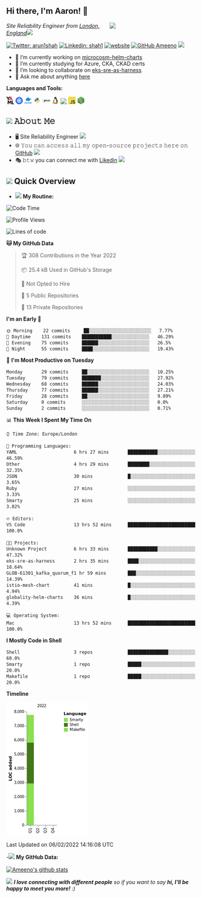 <h2> Hi there, I'm Aaron!  👋 </h2>
<img align='right' src="https://media.giphy.com/media/M9gbBd9nbDrOTu1Mqx/giphy.gif" width="230">

<p><em>Site Reliability Engineer from <a href="http://london.gov.uk">London, England</a><img src="https://media.giphy.com/media/fYSnHlufseco8Fh93Z/giphy.gif" width="30"></br>
</em></p>


[![Twitter: arun1shah](https://img.shields.io/twitter/follow/Arun1Shah?style=social)](https://twitter.com/arun1shah)
[![Linkedin: shah1](https://img.shields.io/badge/-shah1-blue?style=flat-square&logo=Linkedin&logoColor=white&link=https://www.linkedin.com/in/shah1/)](https://www.linkedin.com/in/shah1/)
[![website](https://img.shields.io/badge/Website-46a2f1.svg?&style=flat-square&logo=Google-Chrome&logoColor=white&link=https://www.ashah.uk/)](https://www.ashah.uk/)
[![GitHub Ameeno](https://img.shields.io/github/followers/ameeno?label=follow&style=social)](https://github.com/ameeno)
![](https://visitor-badge.glitch.me/badge?page_id=ameeno.ameeno)


- 🔭 I’m currently working on [microcosm-helm-charts](https://github.com/ameeno-globality/helm-charts)
- 🌱 I’m currently studying for Azure, CKA, CKAD certs
- 👯 I’m looking to collaborate on [eks-sre-as-harness](https://github.com/ameeno-globality/eks-sre-as-harness)
- 💬 Ask me about anything [here](https://github.com/ameeno-globality/ameeno-globality/issues)

**Languages and Tools:**  

<code><img height="20" src="https://raw.githubusercontent.com/github/explore/80688e429a7d4ef2fca1e82350fe8e3517d3494d/topics/yaml/yaml.png"></code>
<code><img height="20" src="https://raw.githubusercontent.com/github/explore/80688e429a7d4ef2fca1e82350fe8e3517d3494d/topics/kubernetes/kubernetes.png"></code>
<code><img height="20" src="https://raw.githubusercontent.com/github/explore/5c058a388828bb5fde0bcafd4bc867b5bb3f26f3/topics/docker/docker.png"></code>
<code><img height="20" src="https://raw.githubusercontent.com/github/explore/80688e429a7d4ef2fca1e82350fe8e3517d3494d/topics/python/python.png"></code>
<code><img height="20" src="https://raw.githubusercontent.com/github/explore/80688e429a7d4ef2fca1e82350fe8e3517d3494d/topics/bash/bash.png"></code>
<code><img height="20" src="https://raw.githubusercontent.com/github/explore/80688e429a7d4ef2fca1e82350fe8e3517d3494d/topics/linux/linux.png"></code>
<code><img height="20" src="https://raw.githubusercontent.com/github/explore/80688e429a7d4ef2fca1e82350fe8e3517d3494d/topics/helm/helm.png"></code>
<code><img height="20" src="https://raw.githubusercontent.com/github/explore/80688e429a7d4ef2fca1e82350fe8e3517d3494d/topics/javascript/javascript.png"></code>
<code><img height="20" src="https://raw.githubusercontent.com/github/explore/80688e429a7d4ef2fca1e82350fe8e3517d3494d/topics/nodejs/nodejs.png"></code>  


## <img src="https://media.giphy.com/media/VgCDAzcKvsR6OM0uWg/giphy.gif" width="50"> 𝙰𝚋𝚘𝚞𝚝 𝙼𝚎
- 🖥 Site Reliability Engineer <img src="https://media.giphy.com/media/WUlplcMpOCEmTGBtBW/giphy.gif" width="30">
- 🌐 𝚈𝚘𝚞 𝚌𝚊𝚗 𝚊𝚌𝚌𝚎𝚜𝚜 𝚊𝚕𝚕 𝚖𝚢 𝚘𝚙𝚎𝚗-𝚜𝚘𝚞𝚛𝚌𝚎 𝚙𝚛𝚘𝚓𝚎𝚌𝚝𝚜 𝚑𝚎𝚛𝚎 𝚘𝚗 [GitHub](https://github.com/Ameeno) <img src="https://media.giphy.com/media/Y01wot3Bt9Bpdz8xvs/giphy.gif" width="30">
- 🎭 𝚋𝚝𝚠 you can connect me with [Likedin](https://www.linkedin.com/in/shah1/) <img src="https://media.giphy.com/media/HQTYdpx1yhxWpugAi2/giphy.gif" width="30">



## <img src="https://media.giphy.com/media/LPfvhoIwJj0u239wI9/giphy.gif" width="50"> Quick Overview


- <img src="https://media.giphy.com/media/gCWkRsa39liKgD0GLW/giphy.gif" width="50"> **My Routine:** 


<!--START_SECTION:waka-->
![Code Time](http://img.shields.io/badge/Code%20Time-650%20hrs%2058%20mins-blue)

![Profile Views](http://img.shields.io/badge/Profile%20Views-0-blue)

![Lines of code](https://img.shields.io/badge/From%20Hello%20World%20I%27ve%20Written-8%20Thousand%20lines%20of%20code-blue)

**🐱 My GitHub Data** 

> 🏆 308 Contributions in the Year 2022
 > 
> 📦 25.4 kB Used in GitHub's Storage 
 > 
> 🚫 Not Opted to Hire
 > 
> 📜 5 Public Repositories 
 > 
> 🔑 13 Private Repositories  
 > 
**I'm an Early 🐤** 

```text
🌞 Morning    22 commits     ██░░░░░░░░░░░░░░░░░░░░░░░   7.77% 
🌆 Daytime    131 commits    ███████████░░░░░░░░░░░░░░   46.29% 
🌃 Evening    75 commits     ██████░░░░░░░░░░░░░░░░░░░   26.5% 
🌙 Night      55 commits     ████░░░░░░░░░░░░░░░░░░░░░   19.43%

```
📅 **I'm Most Productive on Tuesday** 

```text
Monday       29 commits     ██░░░░░░░░░░░░░░░░░░░░░░░   10.25% 
Tuesday      79 commits     ███████░░░░░░░░░░░░░░░░░░   27.92% 
Wednesday    68 commits     ██████░░░░░░░░░░░░░░░░░░░   24.03% 
Thursday     77 commits     ██████░░░░░░░░░░░░░░░░░░░   27.21% 
Friday       28 commits     ██░░░░░░░░░░░░░░░░░░░░░░░   9.89% 
Saturday     0 commits      ░░░░░░░░░░░░░░░░░░░░░░░░░   0.0% 
Sunday       2 commits      ░░░░░░░░░░░░░░░░░░░░░░░░░   0.71%

```


📊 **This Week I Spent My Time On** 

```text
⌚︎ Time Zone: Europe/London

💬 Programming Languages: 
YAML                     6 hrs 27 mins       ███████████░░░░░░░░░░░░░░   46.59% 
Other                    4 hrs 29 mins       ████████░░░░░░░░░░░░░░░░░   32.35% 
JSON                     30 mins             █░░░░░░░░░░░░░░░░░░░░░░░░   3.65% 
Ruby                     27 mins             ░░░░░░░░░░░░░░░░░░░░░░░░░   3.33% 
Smarty                   25 mins             ░░░░░░░░░░░░░░░░░░░░░░░░░   3.02%

🔥 Editors: 
VS Code                  13 hrs 52 mins      █████████████████████████   100.0%

🐱‍💻 Projects: 
Unknown Project          6 hrs 33 mins       ███████████░░░░░░░░░░░░░░   47.32% 
eks-sre-as-harness       2 hrs 35 mins       ████░░░░░░░░░░░░░░░░░░░░░   18.64% 
GLOB-61301_kafka_quorum_f1 hr 59 mins        ███░░░░░░░░░░░░░░░░░░░░░░   14.39% 
istio-mesh-chart         41 mins             █░░░░░░░░░░░░░░░░░░░░░░░░   4.94% 
globality-helm-charts    36 mins             █░░░░░░░░░░░░░░░░░░░░░░░░   4.39%

💻 Operating System: 
Mac                      13 hrs 52 mins      █████████████████████████   100.0%

```

**I Mostly Code in Shell** 

```text
Shell                    3 repos             ███████████████░░░░░░░░░░   60.0% 
Smarty                   1 repo              █████░░░░░░░░░░░░░░░░░░░░   20.0% 
Makefile                 1 repo              █████░░░░░░░░░░░░░░░░░░░░   20.0%

```


**Timeline**

![Chart not found](https://raw.githubusercontent.com/ameeno-globality/ameeno-globality/master/charts/bar_graph.png) 


 Last Updated on 06/02/2022 14:16:08 UTC
<!--END_SECTION:waka-->




-**<img src="https://media.giphy.com/media/jUQHpQ3UjFBfRlQekP/giphy.gif" width="50"> My GitHub Data:** 
<p align=""> 


<a href="#">
  <img align="center" src="https://github-readme-stats-nine-phi-24.vercel.app/api?username=ameeno-globality&show_icons=true&include_all_commits=true&theme=material-palenight&count_private=true&custom_title=In%20the%20last%2012%20months&hide=prs" alt="Ameeno's github stats" />
</a>
 
 
 <img src="https://media.giphy.com/media/LnQjpWaON8nhr21vNW/giphy.gif" width="60"> <em><b>I love connecting with different people</b> so if you want to say <b>hi, I'll be happy to meet you more!</b> :)</em>


<!---
Hey Visitor , Thanks for downloading my readme.md , 
If you like my work , please give a shout out 🥺👉👈
Edit the necessary fields and enjoy!
Happy Customisation!!!
--->

